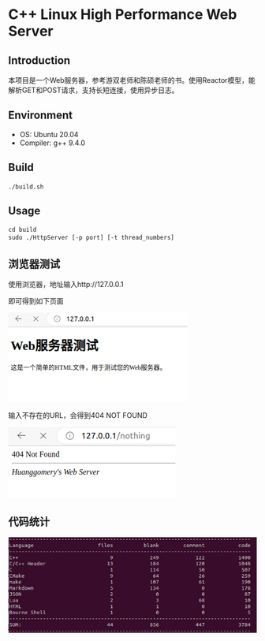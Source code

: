 # C++ Linux High Performance Web Server



## Introduction

本项目是一个Web服务器，参考游双老师和陈硕老师的书。使用Reactor模型，能解析GET和POST请求，支持长短连接，使用异步日志。



## Environment

+ OS: Ubuntu 20.04
+ Compiler:  g++ 9.4.0



## Build

```shell
./build.sh
```



## Usage

```shell
cd build
sudo ./HttpServer [-p port] [-t thread_numbers]
```



## 浏览器测试

使用浏览器，地址输入http://127.0.0.1

即可得到如下页面

<img src="./image/WebServerTest.png" style="zoom:80%;" />	

输入不存在的URL，会得到404 NOT FOUND

![](./image/notfound.png)	

## 代码统计

![](./image/代码统计.png)	
